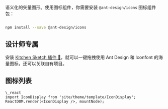 

语义化的矢量图形。使用图标组件，你需要安装 `@ant-design/icons` 图标组件包：

```bash | pure

npm install --save @ant-design/icons
```

## 设计师专属

安装 [Kitchen Sketch 插件 💎](https://kitchen.alipay.com)，就可以一键拖拽使用 Ant Design 和 Iconfont 的海量图标，还可以关联自有项目。

## 图标列表

```_ | pure
\_react
import IconDisplay from 'site/theme/template/IconDisplay';
ReactDOM.render(<IconDisplay />, mountNode);
```

